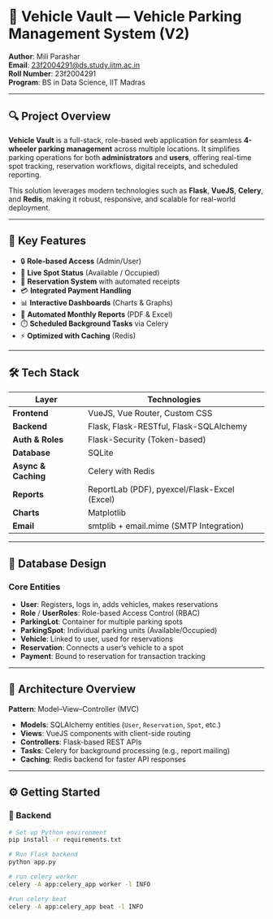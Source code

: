 # 🚗 Vehicle Vault — Vehicle Parking Management System (V2)

**Author**: Mili Parashar  
**Email**: 23f2004291@ds.study.iitm.ac.in  
**Roll Number**: 23f2004291  
**Program**: BS in Data Science, IIT Madras  

---

## 🔍 Project Overview

**Vehicle Vault** is a full-stack, role-based web application for seamless **4-wheeler parking management** across multiple locations. It simplifies parking operations for both **administrators** and **users**, offering real-time spot tracking, reservation workflows, digital receipts, and scheduled reporting.

This solution leverages modern technologies such as **Flask**, **VueJS**, **Celery**, and **Redis**, making it robust, responsive, and scalable for real-world deployment.

---

## 🚀 Key Features

- 🔒 **Role-based Access** (Admin/User)
- 📍 **Live Spot Status** (Available / Occupied)
- 🧾 **Reservation System** with automated receipts
- 💳 **Integrated Payment Handling**
- 📊 **Interactive Dashboards** (Charts & Graphs)
- 📅 **Automated Monthly Reports** (PDF & Excel)
- ⏱️ **Scheduled Background Tasks** via Celery
- ⚡ **Optimized with Caching** (Redis)

---

## 🛠️ Tech Stack

| Layer | Technologies |
|-------|--------------|
| **Frontend** | VueJS, Vue Router, Custom CSS |
| **Backend** | Flask, Flask-RESTful, Flask-SQLAlchemy |
| **Auth & Roles** | Flask-Security (Token-based) |
| **Database** | SQLite |
| **Async & Caching** | Celery with Redis |
| **Reports** | ReportLab (PDF), pyexcel/Flask-Excel (Excel) |
| **Charts** | Matplotlib |
| **Email** | smtplib + email.mime (SMTP Integration) |

---

## 🧩 Database Design

### Core Entities

- **User**: Registers, logs in, adds vehicles, makes reservations
- **Role** / **UserRoles**: Role-based Access Control (RBAC)
- **ParkingLot**: Container for multiple parking spots
- **ParkingSpot**: Individual parking units (Available/Occupied)
- **Vehicle**: Linked to user, used for reservations
- **Reservation**: Connects a user’s vehicle to a spot
- **Payment**: Bound to reservation for transaction tracking

---

## 🧱 Architecture Overview

**Pattern**: Model–View–Controller (MVC)

- **Models**: SQLAlchemy entities (`User`, `Reservation`, `Spot`, etc.)
- **Views**: VueJS components with client-side routing
- **Controllers**: Flask-based REST APIs
- **Tasks**: Celery for background processing (e.g., report mailing)
- **Caching**: Redis backend for faster API responses

---

## ⚙️ Getting Started

### 🚧 Backend

```bash
# Set up Python environment
pip install -r requirements.txt

# Run Flask backend
python app.py

# run celery worker
celery -A app:celery_app worker -l INFO

#run celery beat
celery -A app:celery_app beat -l INFO
